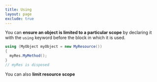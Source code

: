 ```yaml
---
title: Using
layout: page
exclude: true
---
```


You can **ensure an object is limited to a particular scope** by declaring it with the `using` keyword before the block in which it is used. 
```csharp
using (MyObject myObject = new MyResource())
{
  myRes.MyMethod();
}
// myRes is disposed
```

You can also **limit resource scope** 
<!--stackedit_data:
eyJoaXN0b3J5IjpbLTYxODUwNjIzNF19
-->